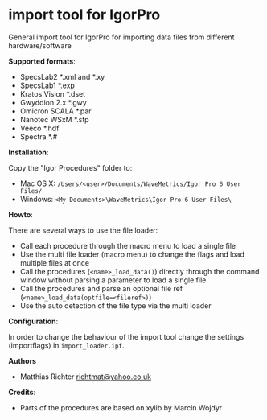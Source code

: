 import tool for IgorPro
=======================

General import tool for IgorPro for importing data files from different hardware/software

**Supported formats**:

  - SpecsLab2 *.xml and *.xy
  - SpecsLab1 *.exp
  - Kratos Vision *.dset
  - Gwyddion 2.x *.gwy
  - Omicron SCALA *.par
  - Nanotec WSxM *.stp
  - Veeco *.hdf
  - Spectra *.#

**Installation**:

Copy the "Igor Procedures" folder to:
  - Mac OS X: 	``/Users/<user>/Documents/WaveMetrics/Igor Pro 6 User Files/``
  - Windows: 	``<My Documents>\WaveMetrics\Igor Pro 6 User Files\``


**Howto**:

There are several ways to use the file loader:
  - Call each procedure through the macro menu to load a single file 
  - Use the multi file loader (macro menu) to change the flags and load multiple files at once
  - Call the procedures (``<name>_load_data()``) directly through the command window without parsing a parameter to load a single file
  - Call the procedures and parse an optional file ref (``<name>_load_data(optfile=<fileref>)``)
  - Use the auto detection of the file type via the multi loader

**Configuration**:

In order to change the behaviour of the import tool change the settings (importflags) in ``import_loader.ipf``.

**Authors**
  - Matthias Richter richtmat@yahoo.co.uk

**Credits**:
  - Parts of the procedures are based on xylib by Marcin Wojdyr
